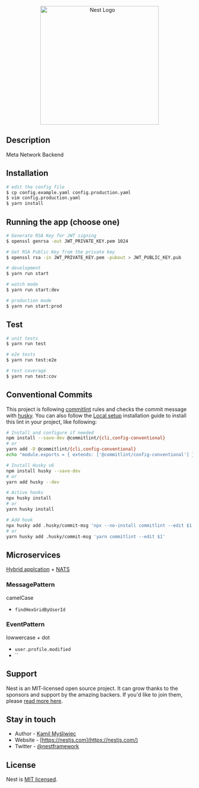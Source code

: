 <p align="center">
  <a href="http://nestjs.com/" target="blank"><img src="https://nestjs.com/img/logo_text.svg" width="320" alt="Nest Logo" /></a>
</p>

## Description

Meta Network Backend

## Installation

```bash
# edit the config file
$ cp config.example.yaml config.production.yaml
$ vim config.production.yaml
$ yarn install
```

## Running the app (choose one)

```bash
# Generate RSA Key for JWT signing
$ openssl genrsa -out JWT_PRIVATE_KEY.pem 1024

# Get RSA Public Key from the private key
$ openssl rsa -in JWT_PRIVATE_KEY.pem -pubout > JWT_PUBLIC_KEY.pub

# development
$ yarn run start

# watch mode
$ yarn run start:dev

# production mode
$ yarn run start:prod
```

## Test

```bash
# unit tests
$ yarn run test

# e2e tests
$ yarn run test:e2e

# test coverage
$ yarn run test:cov
```

## Conventional Commits

This project is following [commitlint](https://github.com/conventional-changelog/commitlint) rules and checks the commit message with [husky](https://typicode.github.io/husky/#/?id=features). You can also follow the [Local setup](https://commitlint.js.org/#/guides-local-setup) installation guide to install this lint in your project, like following:

```bash
# Install and configure if needed
npm install --save-dev @commitlint/{cli,config-conventional}
# or
yarn add -D @commitlint/{cli,config-conventional}
echo "module.exports = { extends: ['@commitlint/config-conventional'] };" > commitlint.config.js

# Install Husky v6
npm install husky --save-dev
# or
yarn add husky --dev

# Active hooks
npx husky install
# or
yarn husky install

# Add hook
npx husky add .husky/commit-msg 'npx --no-install commitlint --edit $1'
# or
yarn husky add .husky/commit-msg 'yarn commitlint --edit $1'
```

## Microservices

[Hybrid applcation](https://docs.nestjs.com/faq/hybrid-application#hybrid-application) + [NATS](https://docs.nestjs.com/microservices/nats)

### MessagePattern

camelCase

- `findHexGridByUserId`

### EventPattern

lowwercase + dot

- `user.profile.modified`
- ``

## Support

Nest is an MIT-licensed open source project. It can grow thanks to the sponsors and support by the amazing backers. If you'd like to join them, please [read more here](https://docs.nestjs.com/support).

## Stay in touch

- Author - [Kamil Myśliwiec](https://kamilmysliwiec.com)
- Website - [https://nestjs.com](https://nestjs.com/)
- Twitter - [@nestframework](https://twitter.com/nestframework)

## License

Nest is [MIT licensed](LICENSE).
